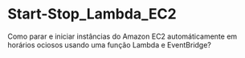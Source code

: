 # Start-Stop_Lambda_EC2
Como parar e iniciar instâncias do Amazon EC2 automáticamente em horários ociosos usando uma função Lambda e EventBridge?
